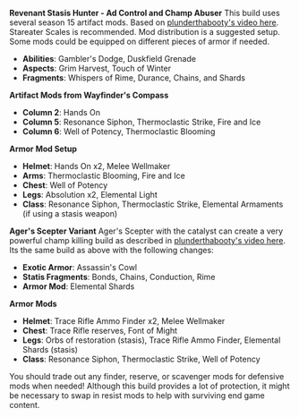 **Revenant Stasis Hunter - Ad Control and Champ Abuser**
This build uses several season 15 artifact mods. Based on [plunderthabooty's video here](<https://www.youtube.com/watch?v=cE-X29pL7KU>). Stareater Scales is recommended. Mod distribution is a suggested setup. Some mods could be equipped on different pieces of armor if needed.
- **Abilities**: Gambler's Dodge, Duskfield Grenade
- **Aspects**: Grim Harvest, Touch of Winter
- **Fragments**: Whispers of Rime, Durance, Chains, and Shards

**Artifact Mods from Wayfinder's Compass**
- **Column 2**: Hands On
- **Column 5**: Resonance Siphon, Thermoclastic Strike, Fire and Ice
- **Column 6**: Well of Potency, Thermoclastic Blooming

**Armor Mod Setup**
- **Helmet**: Hands On x2, Melee Wellmaker
- **Arms**: Thermoclastic Blooming, Fire and Ice
- **Chest**: Well of Potency
- **Legs**: Absolution x2, Elemental Light
- **Class**: Resonance Siphon, Thermoclastic Strike, Elemental Armaments (if using a stasis weapon)


**Ager's Scepter Variant**
Ager's Scepter with the catalyst can create a very powerful champ killing build as described in [plunderthabooty's video here](<https://www.youtube.com/watch?v=YFSOxnK_5kQ>). Its the same build as above with the following changes:

- **Exotic Armor**: Assassin's Cowl
- **Statis Fragments**: Bonds, Chains, Conduction, Rime
- **Armor Mod**: Elemental Shards

**Armor Mods**
- **Helmet**: Trace Rifle Ammo Finder x2, Melee Wellmaker
- **Chest**: Trace Rifle reserves, Font of Might
- **Legs**: Orbs of restoration (stasis), Trace Rifle Ammo Finder, Elemental Shards (stasis)
- **Class**: Resonance Siphon, Thermoclastic Strike, Well of Potency

You should trade out any finder, reserve, or scavenger mods for defensive mods when needed!  Although this build provides a lot of protection, it might be necessary to swap in resist mods to help with surviving end game content.
